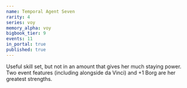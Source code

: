 ```yaml
---
name: Temporal Agent Seven
rarity: 4
series: voy
memory_alpha: voy
bigbook_tier: 9
events: 11
in_portal: true
published: true
---
```


Useful skill set, but not in an amount that gives her much staying power. Two event features (including alongside da Vinci) and +1 Borg are her greatest strengths.
